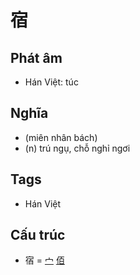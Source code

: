 # 宿

## Phát âm
* Hán Việt: túc

## Nghĩa
* (miên nhân bách)
* (n) trú ngụ, chỗ nghỉ ngơi

## Tags
* Hán Việt

## Cấu trúc
* 宿 = [宀](宀.md) [佰](佰.md)

<script>window.HANZI_FIELD='宿';</script>